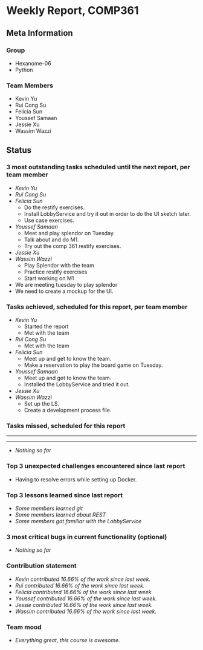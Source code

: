 # Weekly Report, COMP361

## Meta Information

### Group

 * Hexanome-06
 * Python

### Team Members

 * Kevin Yu
 * Rui Cong Su
 * Felicia Sun
 * Youssef Samaan
 * Jessie Xu
 * Wassim Wazzi

## Status

### 3 most outstanding tasks scheduled until the next report, per team member

 * *Kevin Yu*
 * *Rui Cong Su*
 * *Felicia Sun*
   * Do the restify exercises.
   * Install LobbyService and try it out in order to do the UI sketch later.
   * Use case exercises.
 * *Youssef Samaan*
   * Meet and play splendor on Tuesday.
   * Talk about and do M1.
   * Try out the comp 361 restify exercises.
 * *Jessie Xu*
 * *Wassim Wazzi*
   * Play Splendor with the team
   * Practice restify exercises
   * Start working on M1  
 * We are meeting tuesday to play splendor
 * We need to create a mockup for the UI.

### Tasks achieved, scheduled for this report, per team member

 * *Kevin Yu*
    * Started the report 
    * Met with the team
 * *Rui Cong Su*
    * Met with the team
 * *Felicia Sun*
   * Meet up and get to know the team.
   * Make a reservation to play the board game on Tuesday.
 * *Youssef Samaan*
   * Meet up and get to know the team.
   * Installed the LobbyService and tried it out.
 * *Jessie Xu*
 * *Wassim Wazzi*
   * Set up the LS.
   * Create a development process file.

### Tasks missed, scheduled for this report

 * **
 * **
 * *Nothing so far*

### Top 3 unexpected challenges encountered since last report

 * Having to resolve errors while setting up Docker.


### Top 3 lessons learned since last report

 * *Some members learned git*
 * *Some members learned about REST*
 * *Some members got familiar with the LobbyService*

### 3 most critical bugs in current functionality (optional)

 * *Nothing so far*


### Contribution statement

 * *Kevin contributed 16.66% of the work since last week.*
 * *Rui contributed 16.66% of the work since last week.*
 * *Felicia contributed 16.66% of the work since last week.*
 * *Youssef contributed 16.66% of the work since last week.*
 * *Jessie contributed 16.66% of the work since last week.*
 * *Wassim contributed 16.66% of the work since last week.*

### Team mood

 * *Everything great, this course is awesome.*
